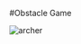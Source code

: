 #Obstacle Game

![archer](https://user-images.githubusercontent.com/52798209/69773483-01ec8880-1161-11ea-8a89-9615441e387b.gif)
